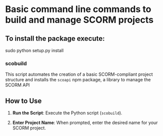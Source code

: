 # Basic command line commands to build and manage SCORM projects

## To install the package execute: 
sudo python setup.py install

### scobuild

This script automates the creation of a basic SCORM-compliant project structure and installs the `scoapi` npm package, a library to manage the SCORM API

## How to Use

1. **Run the Script**: Execute the Python script (`scobuild`).

2. **Enter Project Name**: When prompted, enter the desired name for your SCORM project.
